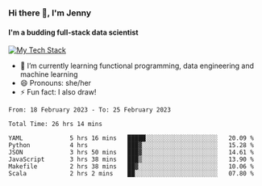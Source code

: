 ### Hi there 👋, I'm Jenny
#### I'm a budding full-stack data scientist

<a href="TechStack">
  <img align="center" src="https://github-readme-tech-stack.vercel.app/api/cards?align=center&titleAlign=center&showBorder=false&lineCount=1&theme=catppuccin_mocha&hideBg=true&line1=python,python,auto;scala,scala,auto;databricks,databricks,auto;apachespark,spark,auto;" alt="My Tech Stack" />
</a>

- 🌱 I’m currently learning functional programming, data engineering and machine learning 
- 😄 Pronouns: she/her 
- ⚡ Fun fact: I also draw! 

<!--START_SECTION:waka-->

```text
From: 18 February 2023 - To: 25 February 2023

Total Time: 26 hrs 14 mins

YAML             5 hrs 16 mins   █████░░░░░░░░░░░░░░░░░░░░   20.09 %
Python           4 hrs           ███▓░░░░░░░░░░░░░░░░░░░░░   15.28 %
JSON             3 hrs 50 mins   ███▓░░░░░░░░░░░░░░░░░░░░░   14.61 %
JavaScript       3 hrs 38 mins   ███▒░░░░░░░░░░░░░░░░░░░░░   13.90 %
Makefile         2 hrs 38 mins   ██▓░░░░░░░░░░░░░░░░░░░░░░   10.06 %
Scala            2 hrs 2 mins    ██░░░░░░░░░░░░░░░░░░░░░░░   07.80 %
```

<!--END_SECTION:waka-->
